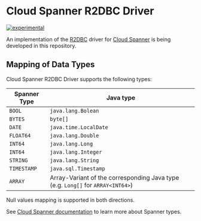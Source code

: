 # Cloud Spanner R2DBC Driver

[![experimental](http://badges.github.io/stability-badges/dist/experimental.svg)](http://github.com/badges/stability-badges)

An implementation of the [R2DBC](https://r2dbc.io/) driver for [Cloud Spanner](https://cloud.google.com/spanner/) is being developed in this repository.

## Mapping of Data Types
Cloud Spanner R2DBC Driver supports the following types:


| Spanner Type | Java type         |
|--------------|-------------------|
|`BOOL`          |`java.lang.Bolean`   |
|`BYTES`         |`byte[]`             |
|`DATE`          |`java.time.LocalDate`|
|`FLOAT64`       |`java.lang.Double`   |
|`INT64`         |`java.lang.Long`     |
|`INT64`         |`java.lang.Integer`  |
|`STRING`        |`java.lang.String`   |
|`TIMESTAMP`     |`java.sql.Timestamp` |
|`ARRAY`         |Array-Variant of the corresponding Java type (e.g. `Long[]` for `ARRAY<INT64>`)|

Null values mapping is supported in both directions.

See [Cloud Spanner documentation](https://cloud.google.com/spanner/docs/data-types) to learn more about Spanner types.
